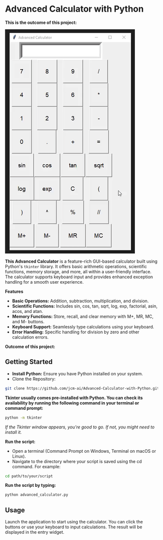 # Advanced Calculator with Python
**This is the outcome of this project:**

![alt text](advanced_calculator.gif)

**This Advanced Calculator** is a feature-rich GUI-based calculator built using Python's `tkinter` library. It offers basic arithmetic operations, scientific functions, memory storage, and more, all within a user-friendly interface. The calculator supports keyboard input and provides enhanced exception handling for a smooth user experience.

**Features**
- **Basic Operations:** Addition, subtraction, multiplication, and division.
- **Scientific Functions:** Includes sin, cos, tan, sqrt, log, exp, factorial, asin, acos, and atan.
- **Memory Functions:** Store, recall, and clear memory with M+, MR, MC, and M- buttons.
- **Keyboard Support:** Seamlessly type calculations using your keyboard.
- **Error Handling:** Specific handling for division by zero and other calculation errors.

**Outcome of this project:**

## Getting Started
- **Install Python:** Ensure you have Python installed on your system.
- Clone the Repository:
```Bash
git clone https://github.com/jcm-ai/Advanced-Calculator-with-Python.git
```
**Tkinter usually comes pre-installed with Python. You can check its availability by running the following command in your terminal or command prompt:**

```Bash
python -m tkinter
```
*If the Tkinter window appears, you're good to go. If not, you might need to install it.*

**Run the script:**
- Open a terminal (Command Prompt on Windows, Terminal on macOS or Linux).
- Navigate to the directory where your script is saved using the cd command. For example:
```Bash
cd path/to/your/script
```

**Run the script by typing:**
```Bash
python advanced_calculator.py
```
## Usage
Launch the application to start using the calculator. You can click the buttons or use your keyboard to input calculations. The result will be displayed in the entry widget.